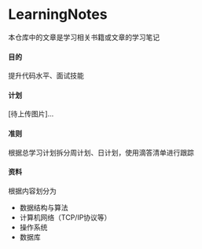 # LearningNotes
本仓库中的文章是学习相关书籍或文章的学习笔记

#### 目的
提升代码水平、面试技能

#### 计划
[待上传图片]...

#### 准则
根据总学习计划拆分周计划、日计划，使用滴答清单进行跟踪

#### 资料
根据内容划分为
* 数据结构与算法
* 计算机网络（TCP/IP协议等）
* 操作系统
* 数据库
